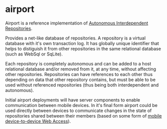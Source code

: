 # airport

Airport is a reference implementation of [Autonomous Interdependent Repositories](https://patents.google.com/patent/US10902016B2).

Provides a net-like database of repositories.  A repository is a virtual database with it's own transaction log.
It has globally unique identifier that helps to distiguish it from other repositories in the same relational
database (such as WebSql or SqLite).

Each repository is completely autonomous and can be added to a host relational database and/or removed from it,
at any time, without affecting other repositories.  Repositories can have references to each other thus depending
on data that other repository contains, but must be able to be used without referenced repositories (thus being
both interdependent and autonomous).

Initial airport deployments will have server components to enable communication between mobile devices.
In it's final form airport could be used directly between devices to communicate
changes in the state of repositories shared between their members (based on some form of 
[mobile device-to-device Web Access](https://patents.google.com/patent/WO2019036410A1)).